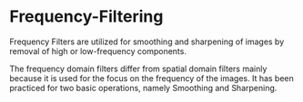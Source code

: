 # Frequency-Filtering
Frequency Filters are utilized for smoothing and sharpening of images by removal of high or low-frequency components.

The frequency domain filters differ from spatial domain filters mainly because it is used for the focus on the frequency of the images. It has been practiced for two basic operations, namely Smoothing and Sharpening.

